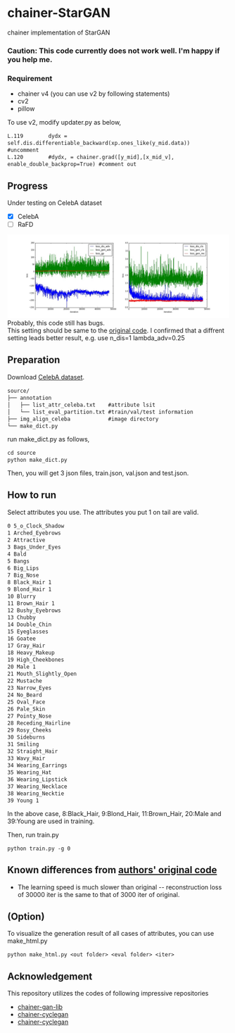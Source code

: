 # chainer-StarGAN
chainer implementation of StarGAN  
### Caution: This code currently does not work well. I'm happy if you help me. 

### Requirement  
- chainer v4 (you can use v2 by following statements)  
- cv2
- pillow

To use v2, modify updater.py as below,
```pytohn
L.119        dydx = self.dis.differentiable_backward(xp.ones_like(y_mid.data))   #uncomment
L.120        #dydx, = chainer.grad([y_mid],[x_mid_v], enable_double_backprop=True) #comment out
```

## Progress 
Under testing on CelebA dataset
- [x] CelebA 
- [ ] RaFD 

![result](https://github.com/SeitaroShinagawa/chainer-StarGAN/blob/master/img/stargan.jpg)
Probably, this code still has bugs.  
This setting should be same to the [original code](https://github.com/yunjey/StarGAN). I confirmed that a diffrent setting leads better result, e.g. use n_dis=1 lambda_adv=0.25

## Preparation
Download [CelebA dataset](http://mmlab.ie.cuhk.edu.hk/projects/CelebA.html).  
```
source/
├── annotation
│   ├── list_attr_celeba.txt    #attribute lsit
│   └── list_eval_partition.txt #train/val/test information
├── img_align_celeba            #image directory
└── make_dict.py
```

run make_dict.py as follows,
```
cd source
python make_dict.py
``` 
Then, you will get 3 json files, train.json, val.json and test.json.   

## How to run
Select attributes you use. The attributes you put 1 on tail are valid.  
```
0 5_o_Clock_Shadow
1 Arched_Eyebrows
2 Attractive
3 Bags_Under_Eyes
4 Bald
5 Bangs
6 Big_Lips
7 Big_Nose
8 Black_Hair 1 
9 Blond_Hair 1
10 Blurry
11 Brown_Hair 1
12 Bushy_Eyebrows
13 Chubby
14 Double_Chin
15 Eyeglasses
16 Goatee
17 Gray_Hair
18 Heavy_Makeup
19 High_Cheekbones
20 Male 1
21 Mouth_Slightly_Open
22 Mustache
23 Narrow_Eyes
24 No_Beard
25 Oval_Face
26 Pale_Skin
27 Pointy_Nose
28 Receding_Hairline
29 Rosy_Cheeks
30 Sideburns
31 Smiling
32 Straight_Hair
33 Wavy_Hair
34 Wearing_Earrings
35 Wearing_Hat
36 Wearing_Lipstick
37 Wearing_Necklace
38 Wearing_Necktie
39 Young 1
```
In the above case, 8:Black_Hair, 9:Blond_Hair, 11:Brown_Hair, 20:Male and 39:Young are used in training.  

Then, run train.py
```
python train.py -g 0
```

## Known differences from [authors' original code](https://github.com/yunjey/StarGAN)
- The learning speed is much slower than original -- reconstruction loss of 30000 iter is the same to that of 3000 iter of original.

## (Option)
To visualize the generation result of all cases of attributes, you can use make_html.py
```
python make_html.py <out folder> <eval folder> <iter>
```

## Acknowledgement
This repository utilizes the codes of following impressive repositories  
- [chainer-gan-lib](https://github.com/pfnet-research/chainer-gan-lib)  
- [chainer-cyclegan](https://github.com/Aixile/chainer-cyclegan)  
- [chainer-cyclegan](https://github.com/naoto0804/chainer-cyclegan)  


